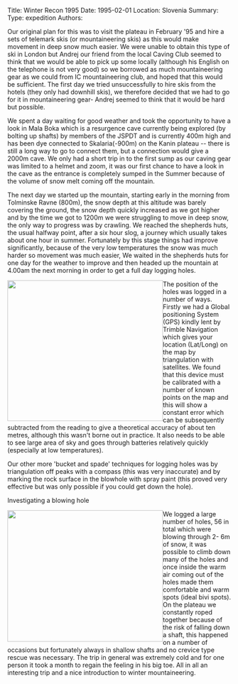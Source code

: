 Title: Winter Recon 1995
Date: 1995-02-01
Location: Slovenia
Summary:
Type: expedition
Authors:

Our original plan for this was to visit the plateau in February '95 and hire a sets of telemark skis (or mountaineering skis) as this would make movement in deep snow much easier. We were unable to obtain this type of ski in London but Andrej our friend from the local Caving Club seemed to think that we would be able to pick up some locally (although his English on the telephone is not very good) so we borrowed as much mountaineering gear as we could from IC mountaineering club, and hoped that this would be sufficient. The first day we tried unsuccessfully to hire skis from the hotels (they only had downhill skis), we therefore decided that we had to go for it in mountaineering gear- Andrej seemed to think that it would be hard but possible.

We spent a day waiting for good weather and took the opportunity to have a look in Mala Boka which is a resurgence cave currently being explored (by bolting up shafts) by members of the JSPDT and is currently 400m high and has been dye connected to Skalaria(-900m) on the Kanin plateau -- there is still a long way to go to connect them, but a connection would give a 2000m cave. We only had a short trip in to the first sump as our caving gear was limited to a helmet and zoom, it was our first chance to have a look in the cave as the entrance is completely sumped in the Summer because of the volume of snow melt coming off the mountain.

The next day we started up the mountain, starting early in the morning from Tolminske Ravne (800m), the snow depth at this altitude was barely covering the ground, the snow depth quickly increased as we got higher and by the time we got to 1200m we were struggling to move in deep snow, the only way to progress was by crawling. We reached the shepherds huts, the usual halfway point, after a six hour slog, a journey which usually takes about one hour in summer. Fortunately by this stage things had improve significantly, because of the very low temperatures the snow was much harder so movement was much easier, We waited in the shepherds huts for one day for the weather to improve and then headed up the mountain at 4.00am the next morning in order to get a full day logging holes.

<a href="/caving/FILES/expeditions/slovenia/report/snowclimb.jpeg"><img src="/caving/FILES/expeditions/slovenia/report/sm_snowclimb.jpeg" style="float:left" width="350" height="317"></a>

The position of the holes was logged in a number of ways. Firstly we had a Global positioning System (GPS) kindly lent by Trimble Navigation which gives your location (Lat/Long) on the map by triangulation with satellites. We found that this device must be calibrated with a number of known points on the map and this will show a constant error which can be subsequently subtracted from the reading to give a theoretical accuracy of about ten metres, although this wasn't borne out in practice. It also needs to be able to see large area of sky and goes through batteries relatively quickly (especially at low temperatures).

Our other more 'bucket and spade' techniques for logging holes was by triangulation off peaks with a compass (this was very inaccurate) and by marking the rock surface in the blowhole with spray paint (this proved very effective but was only possible if you could get down the hole).

Investigating a blowing hole

<a href="/caving/FILES/expeditions/slovenia/report/bhole.jpeg"><img src="/caving/FILES/expeditions/slovenia/report/sm_bhole.jpeg" style="float:left" width="350" height="296"></a>

We logged a large number of holes, 56 in total which were blowing through 2- 6m of snow, it was possible to climb down many of the holes and once inside the warm air coming out of the holes made them comfortable and warm spots (ideal bivi spots). On the plateau we constantly roped together because of the risk of falling down a shaft, this happened on a number of occasions but fortunately always in shallow shafts and no crevice type rescue was necessary. The trip in general was extremely cold and for one person it took a month to regain the feeling in his big toe. All in all an interesting trip and a nice introduction to winter mountaineering.
